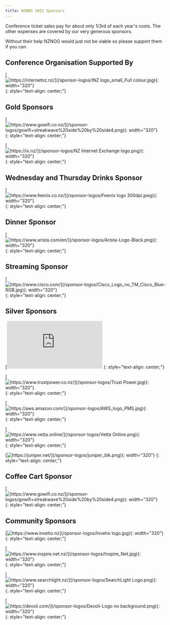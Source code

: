 ```yaml
---
title: NZNOG 2022 Sponsors
---
```


Conference ticket sales pay for about only 1/3rd of each year's costs. The other expenses are covered by our very generous sponsors.

Without their help NZNOG would just not be viable so please support them if you can.

## Conference Organisation Supported By
[![https://internetnz.nz/](/sponsor-logos/INZ logo_small_Full colour.jpg){: width="320"}](https://internetnz.nz/)
{: style="text-align: center;"}

## Gold Sponsors
[![https://www.gowifi.co.nz/](/sponsor-logos/gowifi+streakwave%20side%20by%20side4.png){: width="320"}](https://www.gowifi.co.nz/)
{: style="text-align: center;"}

[![https://ix.nz/](/sponsor-logos/NZ Internet Exchange logo.png){: width="320"}](https://ix.nz/)
{: style="text-align: center;"}

## Wednesday and Thursday Drinks Sponsor
[![https://www.feenix.co.nz/](/sponsor-logos/Feenix logo 300dpi.jpeg){: width="320"}](https://www.feenix.co.nz/)
{: style="text-align: center;"}

## Dinner Sponsor
[![https://www.arista.com/en/](/sponsor-logos/Arista-Logo-Black.png){: width="320"}](https://www.arista.com/en/)
{: style="text-align: center;"}

## Streaming Sponsor
[![https://www.cisco.com/](/sponsor-logos/Cisco_Logo_no_TM_Cisco_Blue-RGB.jpg){: width="320"}](https://www.cisco.com/)
{: style="text-align: center;"}

## Silver Sponsors
[![http://www.2talk.co.nz/index.html](/sponsor-logos/2talk_logo_17.png){: width="320"}](http://www.2talk.co.nz/index.html)
{: style="text-align: center;"}

[![https://www.trustpower.co.nz/](/sponsor-logos/Trust Power.jpg){: width="320"}](https://www.trustpower.co.nz/)
{: style="text-align: center;"}

[![https://aws.amazon.com/](/sponsor-logos/AWS_logo_PMS.jpg){: width="320"}](https://aws.amazon.com/)
{: style="text-align: center;"}

[![https://www.vetta.online/](/sponsor-logos/Vetta Online.png){: width="320"}](https://www.vetta.online/)
{: style="text-align: center;"}

[![https://juniper.net/](/sponsor-logos/juniper_blk.png){: width="320"}](https://juniper.net/)
{: style="text-align: center;"}

## Coffee Cart Sponsor
[![https://www.gowifi.co.nz/](/sponsor-logos/gowifi+streakwave%20side%20by%20side4.png){: width="320"}](https://www.gowifi.co.nz/)
{: style="text-align: center;"}

## Community Sponsors

[![https://www.inveho.nz](/sponsor-logos/Inveho logo.jpg){: width="320"}](https://www.inveho.nz/)
{: style="text-align: center;"}

[![https://www.inspire.net.nz/](/sponsor-logos/Inspire_Net.jpg){: width="320"}](https://www.inspire.net.nz/)
{: style="text-align: center;"}

[![https://www.searchlight.nz/](/sponsor-logos/SearchLight Logo.png){: width="320"}](https://www.searchlight.nz/)
{: style="text-align: center;"}

[![https://devoli.com/](/sponsor-logos/Devoli-Logo no background.png){: width="320"}](https://devoli.com/)
{: style="text-align: center;"}
